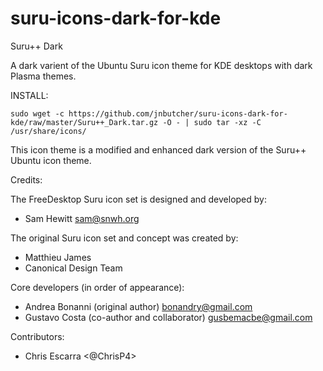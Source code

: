 # suru-icons-dark-for-kde
Suru++ Dark

A dark varient of the Ubuntu Suru icon theme for KDE desktops with dark Plasma themes.

INSTALL:
```
sudo wget -c https://github.com/jnbutcher/suru-icons-dark-for-kde/raw/master/Suru++_Dark.tar.gz -O - | sudo tar -xz -C /usr/share/icons/
```

This icon theme is a modified and enhanced dark version of the Suru++ Ubuntu icon theme.

Credits:

The FreeDesktop Suru icon set is designed and developed by:
- Sam Hewitt <sam@snwh.org>

The original Suru icon set and concept was created by:
- Matthieu James
- Canonical Design Team

Core developers (in order of appearance):
- Andrea Bonanni (original author) <bonandry@gmail.com>
- Gustavo Costa (co-author and collaborator) <gusbemacbe@gmail.com>

Contributors:
- Chris Escarra <@ChrisP4>

